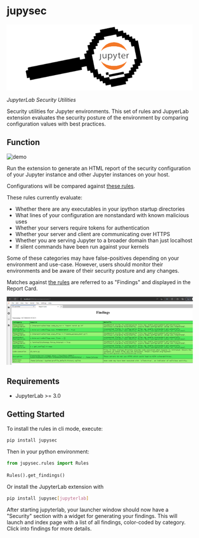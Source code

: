 # jupysec

![logo](jupysec.png)

_JupyterLab Security Utilities_

Security utilities for Jupyter environments. This set of rules and JupyerLab extension evaluates the security posture of the environment by comparing configuration values with best practices.

## Function

![demo](demo.gif)

Run the extension to generate an HTML report of the security configuration of your Jupyter instance and other Jupyter instances on your host.

Configurations will be compared against [these rules](https://github.com/JosephTLucas/jupysec/blob/dev/jupysec/rules.py).

These rules currently evaluate:

- Whether there are any executables in your ipython startup directories
- What lines of your configuration are nonstandard with known malicious uses
- Whether your servers require tokens for authentication
- Whether your server and client are communicating over HTTPS
- Whether you are serving Jupyter to a broader domain than just localhost
- If silent commands have been run against your kernels

Some of these categories may have false-positives depending on your environment and use-case. However, users should monitor their environments and be aware of their security posture and any changes.

Matches against [the rules](https://github.com/JosephTLucas/jupysec/blob/dev/jupysec/rules.py) are referred to as "Findings" and displayed in the Report Card.

![report card](report.png)

## Requirements

- JupyterLab >= 3.0

## Getting Started

To install the rules in cli mode, execute:

```bash
pip install jupysec
```

Then in your python environment:

```python
from jupysec.rules import Rules

Rules().get_findings()
```

Or install the JupyterLab extension with

```bash
pip install jupysec[jupyterlab]
```

After starting jupyterlab, your launcher window should now have a "Security" section with a widget for generating your findings. This will launch and index page with a list of all findings, color-coded by category. Click into findings for more details.